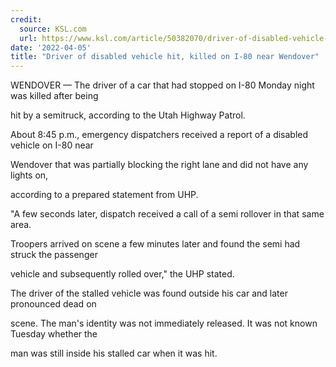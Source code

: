 ```yaml
---
credit:
  source: KSL.com
  url: https://www.ksl.com/article/50382070/driver-of-disabled-vehicle-hit-killed-on-i-80-near-wendover
date: '2022-04-05'
title: "Driver of disabled vehicle hit, killed on I-80 near Wendover"
---
```

WENDOVER — The driver of a car that had stopped on I-80 Monday night was killed after being 

hit by a semitruck, according to the Utah Highway Patrol.

About 8:45 p.m., emergency dispatchers received a report of a disabled vehicle on I-80 near 

Wendover that was partially blocking the right lane and did not have any lights on, 

according to a prepared statement from UHP.

"A few seconds later, dispatch received a call of a semi rollover in that same area. 

Troopers arrived on scene a few minutes later and found the semi had struck the passenger 

vehicle and subsequently rolled over," the UHP stated.

The driver of the stalled vehicle was found outside his car and later pronounced dead on 

scene. The man's identity was not immediately released. It was not known Tuesday whether the 

man was still inside his stalled car when it was hit.
